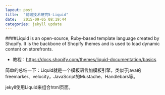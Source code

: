 ```yaml
---
layout: post
title:  "前端技术研究5-Liquid"
date:   2015-09-05 08:19:44
categories: jekyll update
---
```


####Liquid is an open-source, Ruby-based template language created by Shopify. It is the backbone of Shopify themes and is used to load dynamic content on storefronts.

* 教程：https://docs.shopify.com/themes/liquid-documentation/basics

简单的总结一下：Liquid就是一个模板语言加模板引擎，类似于java的freemarker、velocity，JavaScript的Mustache、Handlebars等。

jekyll使用Liquid来组合html页面。



